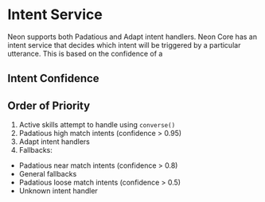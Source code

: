 # Intent Service

Neon supports both Padatious and Adapt intent handlers. Neon Core has an intent service that decides which intent will be triggered by a particular utterance. This is based on the confidence of a

## Intent Confidence

## Order of Priority

1. Active skills attempt to handle using `converse()`
2. Padatious high match intents (confidence > 0.95)
3. Adapt intent handlers
4. Fallbacks:

- Padatious near match intents (confidence > 0.8)
- General fallbacks
- Padatious loose match intents (confidence > 0.5)
- Unknown intent handler
